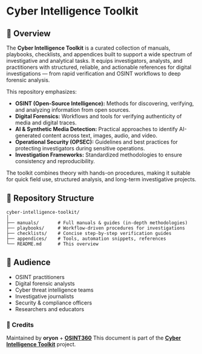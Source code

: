 # Cyber Intelligence Toolkit

## 🎯 Overview

The **Cyber Intelligence Toolkit** is a curated collection of manuals, playbooks, checklists, and appendices built to support a wide spectrum of investigative and analytical tasks. It equips investigators, analysts, and practitioners with structured, reliable, and actionable references for digital investigations — from rapid verification and OSINT workflows to deep forensic analysis.

This repository emphasizes:

* **OSINT (Open-Source Intelligence):** Methods for discovering, verifying, and analyzing information from open sources.
* **Digital Forensics:** Workflows and tools for verifying authenticity of media and digital traces.
* **AI & Synthetic Media Detection:** Practical approaches to identify AI-generated content across text, images, audio, and video.
* **Operational Security (OPSEC):** Guidelines and best practices for protecting investigators during sensitive operations.
* **Investigation Frameworks:** Standardized methodologies to ensure consistency and reproducibility.

The toolkit combines theory with hands-on procedures, making it suitable for quick field use, structured analysis, and long-term investigative projects.

## 📂 Repository Structure

```
cyber-intelligence-toolkit/
│
├── manuals/       # Full manuals & guides (in-depth methodologies)
├── playbooks/     # Workflow-driven procedures for investigations
├── checklists/    # Concise step-by-step verification guides
├── appendices/    # Tools, automation snippets, references
└── README.md      # This overview
```

## 📌 Audience

* OSINT practitioners
* Digital forensic analysts
* Cyber threat intelligence teams
* Investigative journalists
* Security & compliance officers
* Researchers and educators

### 🔖 Credits

Maintained by **oryon** + **[OSINT360](https://tntpp9.short.gy/osint360-gpt)** 
This document is part of the **[Cyber Intelligence Toolkit](https://github.com/oryon-osint/cyber-intelligence-toolkit)** project.  

